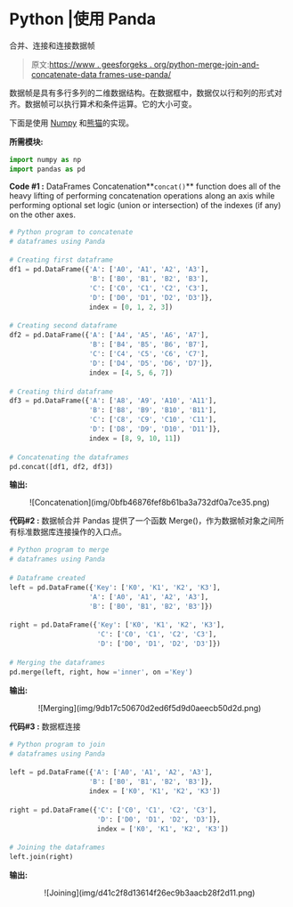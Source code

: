 # Python |使用 Panda

合并、连接和连接数据帧

> 原文:[https://www . geesforgeks . org/python-merge-join-and-concatenate-data frames-use-panda/](https://www.geeksforgeeks.org/python-merge-join-and-concatenate-dataframes-using-panda/)

数据帧是具有多行多列的二维数据结构。在数据框中，数据仅以行和列的形式对齐。数据帧可以执行算术和条件运算。它的大小可变。

下面是使用 [Numpy](https://www.geeksforgeeks.org/numpy-in-python-set-1-introduction/) 和[熊猫](https://www.geeksforgeeks.org/data-analysis-visualization-python/)的实现。

**所需模块:**

```py
import numpy as np
import pandas as pd

```

**Code #1 :** DataFrames Concatenation**`concat()`** function does all of the heavy lifting of performing concatenation operations along an axis while performing optional set logic (union or intersection) of the indexes (if any) on the other axes.

```py
# Python program to concatenate
# dataframes using Panda

# Creating first dataframe
df1 = pd.DataFrame({'A': ['A0', 'A1', 'A2', 'A3'],
                    'B': ['B0', 'B1', 'B2', 'B3'],
                    'C': ['C0', 'C1', 'C2', 'C3'],
                    'D': ['D0', 'D1', 'D2', 'D3']},
                    index = [0, 1, 2, 3])

# Creating second dataframe
df2 = pd.DataFrame({'A': ['A4', 'A5', 'A6', 'A7'],
                    'B': ['B4', 'B5', 'B6', 'B7'],
                    'C': ['C4', 'C5', 'C6', 'C7'],
                    'D': ['D4', 'D5', 'D6', 'D7']},
                    index = [4, 5, 6, 7])

# Creating third dataframe
df3 = pd.DataFrame({'A': ['A8', 'A9', 'A10', 'A11'],
                    'B': ['B8', 'B9', 'B10', 'B11'],
                    'C': ['C8', 'C9', 'C10', 'C11'],
                    'D': ['D8', 'D9', 'D10', 'D11']},
                    index = [8, 9, 10, 11])

# Concatenating the dataframes
pd.concat([df1, df2, df3])
```

**输出:**

<center>![Concatenation](img/0bfb46876fef8b61ba3a732df0a7ce35.png)</center>

**代码#2 :** 数据帧合并
Pandas 提供了一个函数 Merge()，作为数据帧对象之间所有标准数据库连接操作的入口点。

```py
# Python program to merge
# dataframes using Panda

# Dataframe created
left = pd.DataFrame({'Key': ['K0', 'K1', 'K2', 'K3'],
                    'A': ['A0', 'A1', 'A2', 'A3'],
                    'B': ['B0', 'B1', 'B2', 'B3']})

right = pd.DataFrame({'Key': ['K0', 'K1', 'K2', 'K3'],
                      'C': ['C0', 'C1', 'C2', 'C3'],
                      'D': ['D0', 'D1', 'D2', 'D3']})

# Merging the dataframes                      
pd.merge(left, right, how ='inner', on ='Key')
```

**输出:**

<center>![Merging](img/9db17c50670d2ed6f5d9d0aeecb50d2d.png)</center>

**代码#3 :** 数据框连接

```py
# Python program to join
# dataframes using Panda

left = pd.DataFrame({'A': ['A0', 'A1', 'A2', 'A3'],
                    'B': ['B0', 'B1', 'B2', 'B3']},
                    index = ['K0', 'K1', 'K2', 'K3'])

right = pd.DataFrame({'C': ['C0', 'C1', 'C2', 'C3'],
                      'D': ['D0', 'D1', 'D2', 'D3']},
                      index = ['K0', 'K1', 'K2', 'K3'])

# Joining the dataframes                      
left.join(right)
```

**输出:**

<center>![Joining](img/d41c2f8d13614f26ec9b3aacb28f2d11.png)</center>